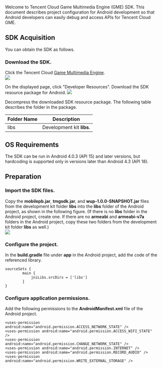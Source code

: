 Welcome to Tencent Cloud Game Multimedia Engine (GME) SDK. This document describes project configuration for Android development so that Android developers can easily debug and access APIs for Tencent Cloud GME.

## SDK Acquisition
You can obtain the SDK as follows.

### Download the SDK. 
Click the Tencent Cloud [Game Multimedia Engine](https://intl.cloud.tencent.com/product/tmg?idx=1).  
![](https://main.qcloudimg.com/raw/4adb8befc9875a0823d1512f28ae046d.png)

On the displayed page, click "Developer Resources". Download the SDK resource package for Android.
![](https://main.qcloudimg.com/raw/1792e4d44a0db1bf6a0f6da752a33056.png)

Decompress the downloaded SDK resource package. The following table describes the folder in the package.

|Folder Name       | Description           
| ------------- |:-------------:|
| libs     	| Development kit **libs**.     |

## OS Requirements
The SDK can be run in Android 4.0.3 (API 15) and later versions, but hardcoding is supported only in versions later than Android 4.3 (API 18).

## Preparation
### Import the SDK files.  
Copy the **mobilepb.jar**, **tmgsdk.jar**, and **wup-1.0.0-SNAPSHOT.jar** files from the development kit folder **libs** into the **libs** folder of the Android project, as shown in the following figure. (If there is no **libs** folder in the Android project, create one. If there are no **armeabi** and **armeabi-v7a** folders in the Android project, copy these two folders from the development kit folder **libs** as well.)  
![](https://main.qcloudimg.com/raw/2d35214a4bda9fdd36de0527a6bfa0e7.png)

### Configure the project.  
In the **build.gradle** file under **app** in the Android project, add the code of the referenced library.  
```
sourceSets {
        main {
            jniLibs.srcDirs = ['libs']
        }
}
```  

### Configure application permissions.  
Add the following permissions to the **AndroidManifest.xml** file of the Android project.
```
<uses-permission android:name="android.permission.ACCESS_NETWORK_STATE" />
<uses-permission android:name="android.permission.ACCESS_WIFI_STATE" />
<uses-permission android:name="android.permission.CHANGE_NETWORK_STATE" />
<uses-permission android:name="android.permission.INTERNET" />
<uses-permission android:name="android.permission.RECORD_AUDIO" />
<uses-permission android:name="android.permission.WRITE_EXTERNAL_STORAGE" />
```
